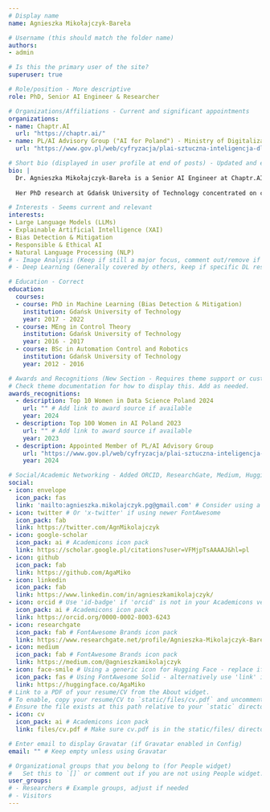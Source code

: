```yaml
---
# Display name
name: Agnieszka Mikołajczyk-Bareła

# Username (this should match the folder name)
authors:
- admin

# Is this the primary user of the site?
superuser: true

# Role/position - More descriptive
role: PhD, Senior AI Engineer & Researcher

# Organizations/Affiliations - Current and significant appointments
organizations:
- name: Chaptr.AI
  url: "https://chaptr.ai/"
- name: PL/AI Advisory Group ("AI for Poland") - Ministry of Digitalization
  url: "https://www.gov.pl/web/cyfryzacja/plai-sztuczna-inteligencja-dla-polski" # Example URL, replace with official if available

# Short bio (displayed in user profile at end of posts) - Updated and expanded
bio: |
  Dr. Agnieszka Mikołajczyk-Bareła is a Senior AI Engineer at Chaptr.AI, focusing on Large Language Models (LLMs), RAG, and AI assistants. Previously, as NLP Team Leader at Voicelab.AI, she led the development of TRURL, Poland's first large-scale generative model. 
  
  Her PhD research at Gdańsk University of Technology concentrated on crucial issues of bias detection and mitigation in AI. With over 2500 citations (Google Scholar), her work spans LLMs, Explainable AI (XAI), and ethical AI development. She actively contributes to "AI for Good" initiatives like HearAI and DetectWaste.

# Interests - Seems current and relevant
interests:
- Large Language Models (LLMs)
- Explainable Artificial Intelligence (XAI)
- Bias Detection & Mitigation
- Responsible & Ethical AI
- Natural Language Processing (NLP)
# - Image Analysis (Keep if still a major focus, comment out/remove if less so)
# - Deep Learning (Generally covered by others, keep if specific DL research is highlighted)

# Education - Correct
education:
  courses:
  - course: PhD in Machine Learning (Bias Detection & Mitigation)
    institution: Gdańsk University of Technology
    year: 2017 - 2022
  - course: MEng in Control Theory
    institution: Gdańsk University of Technology
    year: 2016 - 2017
  - course: BSc in Automation Control and Robotics
    institution: Gdańsk University of Technology
    year: 2012 - 2016

# Awards and Recognitions (New Section - Requires theme support or custom template)
# Check theme documentation for how to display this. Add as needed.
awards_recognitions:
  - description: Top 10 Women in Data Science Poland 2024
    url: "" # Add link to award source if available
    year: 2024
  - description: Top 100 Women in AI Poland 2023
    url: "" # Add link to award source if available
    year: 2023
  - description: Appointed Member of PL/AI Advisory Group
    url: "https://www.gov.pl/web/cyfryzacja/plai-sztuczna-inteligencja-dla-polski" # Repeat link or provide specific announcement
    year: 2024

# Social/Academic Networking - Added ORCID, ResearchGate, Medium, Hugging Face
social:
- icon: envelope
  icon_pack: fas
  link: 'mailto:agnieszka.mikolajczyk.pg@gmail.com' # Consider using a professional/forwarding email if preferred
- icon: twitter # Or 'x-twitter' if using newer FontAwesome
  icon_pack: fab
  link: https://twitter.com/AgnMikolajczyk
- icon: google-scholar
  icon_pack: ai # Academicons icon pack
  link: https://scholar.google.pl/citations?user=VFMjpTsAAAAJ&hl=pl
- icon: github
  icon_pack: fab
  link: https://github.com/AgaMiko
- icon: linkedin
  icon_pack: fab
  link: https://www.linkedin.com/in/agnieszkamikolajczyk/
- icon: orcid # Use 'id-badge' if 'orcid' is not in your Academicons version
  icon_pack: ai # Academicons icon pack
  link: https://orcid.org/0000-0002-8003-6243
- icon: researchgate
  icon_pack: fab # FontAwesome Brands icon pack
  link: https://www.researchgate.net/profile/Agnieszka-Mikolajczyk-Barela
- icon: medium
  icon_pack: fab # FontAwesome Brands icon pack
  link: https://medium.com/@agnieszkamikolajczyk
- icon: face-smile # Using a generic icon for Hugging Face - replace if a better one exists/added
  icon_pack: fas # Using FontAwesome Solid - alternatively use 'link' icon
  link: https://huggingface.co/AgaMiko
# Link to a PDF of your resume/CV from the About widget.
# To enable, copy your resume/CV to `static/files/cv.pdf` and uncomment the line below.
# Ensure the file exists at this path relative to your `static` directory.
- icon: cv
  icon_pack: ai # Academicons icon pack
  link: files/cv.pdf # Make sure cv.pdf is in the static/files/ directory

# Enter email to display Gravatar (if Gravatar enabled in Config)
email: "" # Keep empty unless using Gravatar

# Organizational groups that you belong to (for People widget)
#   Set this to `[]` or comment out if you are not using People widget.
user_groups:
# - Researchers # Example groups, adjust if needed
# - Visitors
---
```

